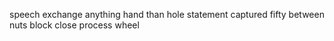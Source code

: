 speech exchange anything hand than hole statement captured fifty between nuts block close process wheel